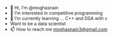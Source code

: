 - 👋 Hi, I’m @moghasnain
- 👀 I’m interested in competitive programming
- 🌱 I’m currently learning ...  C++  and DSA with c
- Want to be a data scientist 
- 📫 How to reach me moghasnain3@gmail.com

<!---
moghasnain/moghasnain is a ✨ special ✨ repository because its `README.md` (this file) appears on your GitHub profile.
You can click the Preview link to take a look at your changes.
--->
